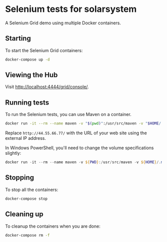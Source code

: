 # Selenium tests for solarsystem

A Selenium Grid demo using multiple Docker containers.

## Starting

To start the Selenium Grid containers:

```bash
docker-compose up -d
```

## Viewing the Hub

Visit <http://localhost:4444/grid/console/>.

## Running tests

To run the Selenium tests, you can use Maven on a container.

```bash
docker run -it --rm --name maven -v "$(pwd)":/usr/src/maven -v "$HOME/.m2":/root/.m2 --workdir /usr/src/maven --network selenium_default maven:3.6.3-jdk-11 mvn clean test -DtargetUrl=http://44.55.66.77/
```

Replace `http://44.55.66.77/` with the URL of your web site using the external IP address.

In Windows PowerShell, you'll need to change the volume specifications slightly:

```powershell
docker run -it --rm --name maven -v ${PWD}:/usr/src/maven -v ${HOME}/.m2:/root/.m2 --workdir /usr/src/maven --network selenium_default maven:3.6.3-jdk-11 mvn clean test -DtargetUrl=http://44.55.66.77/
```

## Stopping

To stop all the containers:

```bash
docker-compose stop
```

## Cleaning up

To cleanup the containers when you are done:

```bash
docker-compose rm -f
```
